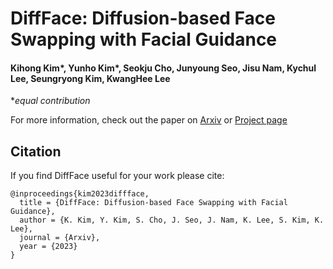# DiffFace: Diffusion-based Face Swapping with Facial Guidance

#### Kihong Kim*, Yunho Kim*, Seokju Cho, Junyoung Seo, Jisu Nam, Kychul Lee, Seungryong Kim, KwangHee Lee

  **equal contribution*

For more information, check out the paper on [Arxiv]() or [Project page](https://hxngiee.github.io/DiffFace)



## Citation
If you find DiffFace useful for your work please cite:
```
@inproceedings{kim2023diffface,
  title = {DiffFace: Diffusion-based Face Swapping with Facial Guidance},
  author = {K. Kim, Y. Kim, S. Cho, J. Seo, J. Nam, K. Lee, S. Kim, K. Lee},
  journal = {Arxiv},
  year = {2023}
}
```
